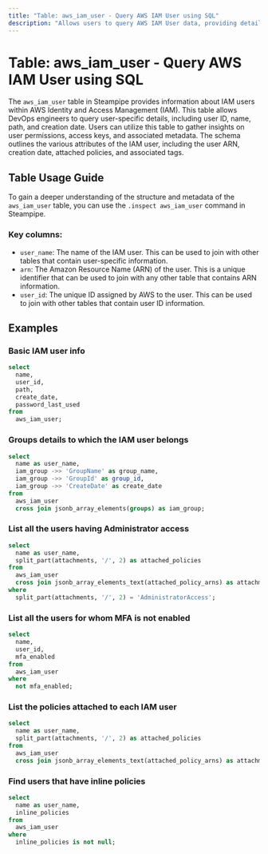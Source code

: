 ```yaml
---
title: "Table: aws_iam_user - Query AWS IAM User using SQL"
description: "Allows users to query AWS IAM User data, providing details such as user ID, name, path, creation date, and more. This table is useful for security audits, policy enforcement, and operational troubleshooting."
---
```


# Table: aws_iam_user - Query AWS IAM User using SQL

The `aws_iam_user` table in Steampipe provides information about IAM users within AWS Identity and Access Management (IAM). This table allows DevOps engineers to query user-specific details, including user ID, name, path, and creation date. Users can utilize this table to gather insights on user permissions, access keys, and associated metadata. The schema outlines the various attributes of the IAM user, including the user ARN, creation date, attached policies, and associated tags.

## Table Usage Guide

To gain a deeper understanding of the structure and metadata of the `aws_iam_user` table, you can use the `.inspect aws_iam_user` command in Steampipe.

### Key columns:

- `user_name`: The name of the IAM user. This can be used to join with other tables that contain user-specific information.
- `arn`: The Amazon Resource Name (ARN) of the user. This is a unique identifier that can be used to join with any other table that contains ARN information.
- `user_id`: The unique ID assigned by AWS to the user. This can be used to join with other tables that contain user ID information.

## Examples

### Basic IAM user info

```sql
select
  name,
  user_id,
  path,
  create_date,
  password_last_used
from
  aws_iam_user;
```

### Groups details to which the IAM user belongs

```sql
select
  name as user_name,
  iam_group ->> 'GroupName' as group_name,
  iam_group ->> 'GroupId' as group_id,
  iam_group ->> 'CreateDate' as create_date
from
  aws_iam_user
  cross join jsonb_array_elements(groups) as iam_group;
```

### List all the users having Administrator access

```sql
select
  name as user_name,
  split_part(attachments, '/', 2) as attached_policies
from
  aws_iam_user
  cross join jsonb_array_elements_text(attached_policy_arns) as attachments
where
  split_part(attachments, '/', 2) = 'AdministratorAccess';
```

### List all the users for whom MFA is not enabled

```sql
select
  name,
  user_id,
  mfa_enabled
from
  aws_iam_user
where
  not mfa_enabled;
```

### List the policies attached to each IAM user

```sql
select
  name as user_name,
  split_part(attachments, '/', 2) as attached_policies
from
  aws_iam_user
  cross join jsonb_array_elements_text(attached_policy_arns) as attachments;
```

### Find users that have inline policies

```sql
select
  name as user_name,
  inline_policies
from
  aws_iam_user
where
  inline_policies is not null;
```
